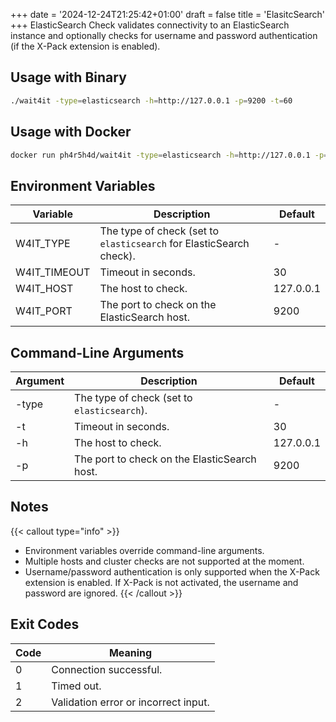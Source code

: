+++
date = '2024-12-24T21:25:42+01:00'
draft = false
title = 'ElasitcSearch'
+++
ElasticSearch Check validates connectivity to an ElasticSearch instance and optionally checks for username and password authentication (if the X-Pack extension is enabled).

## Usage with Binary
```bash
./wait4it -type=elasticsearch -h=http://127.0.0.1 -p=9200 -t=60
```

## Usage with Docker
```bash
docker run ph4r5h4d/wait4it -type=elasticsearch -h=http://127.0.0.1 -p=9200 -t=60
```

## Environment Variables

| Variable         | Description                                                               | Default   |
|------------------|---------------------------------------------------------------------------|-----------|
| W4IT_TYPE        | The type of check (set to `elasticsearch` for ElasticSearch check).       | -         |
| W4IT_TIMEOUT     | Timeout in seconds.                                                      | 30        |
| W4IT_HOST        | The host to check.                                                       | 127.0.0.1 |
| W4IT_PORT        | The port to check on the ElasticSearch host.                               | 9200      |

## Command-Line Arguments

| Argument         | Description                                                               | Default   |
|------------------|---------------------------------------------------------------------------|-----------|
| -type            | The type of check (set to `elasticsearch`).                              | -         |
| -t               | Timeout in seconds.                                                      | 30        |
| -h               | The host to check.                                                       | 127.0.0.1 |
| -p               | The port to check on the ElasticSearch host.                              | 9200      |

## Notes
{{< callout type="info" >}}
- Environment variables override command-line arguments.
- Multiple hosts and cluster checks are not supported at the moment.
- Username/password authentication is only supported when the X-Pack extension is enabled. If X-Pack is not activated, the username and password are ignored.
{{< /callout >}}

## Exit Codes
| Code | Meaning                            |
|------|------------------------------------|
| 0    | Connection successful.            |
| 1    | Timed out.                         |
| 2    | Validation error or incorrect input.
